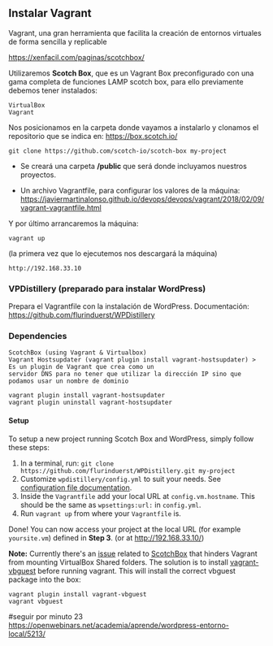 ## Instalar Vagrant
Vagrant, una gran herramienta que facilita la creación de entornos virtuales de forma sencilla y replicable

https://xenfacil.com/paginas/scotchbox/

Utilizaremos <strong>Scotch Box</strong>, que es un Vagrant Box preconfigurado con una gama completa de funciones LAMP scotch box, para ello previamente debemos tener instalados:

	VirtualBox
	Vagrant
      
Nos posicionamos en la carpeta donde vayamos a instalarlo y clonamos el repositorio que se indica en: https://box.scotch.io/

	git clone https://github.com/scotch-io/scotch-box my-project

- Se creará una carpeta <b>/public </b> que será donde incluyamos nuestros proyectos.

- Un archivo Vagrantfile, para configurar los valores de la máquina: https://javiermartinalonso.github.io/devops/devops/vagrant/2018/02/09/vagrant-vagrantfile.html


Y por último arrancaremos la máquina:

	vagrant up
	
(la primera vez que lo ejecutemos nos descargará la máquina)

	http://192.168.33.10

### VPDistillery (preparado para instalar WordPress)
Prepara el Vagrantfile con la instalación de WordPress. Documentación: https://github.com/flurinduerst/WPDistillery

### Dependencies

    ScotchBox (using Vagrant & Virtualbox)
    Vagrant Hostsupdater (vagrant plugin install vagrant-hostsupdater) > Es un plugin de Vagrant que crea como un 
    servidor DNS para no tener que utilizar la dirección IP sino que podamos usar un nombre de dominio
    
    vagrant plugin install vagrant-hostsupdater
    vagrant plugin uninstall vagrant-hostsupdater


#### Setup

To setup a new project running Scotch Box and WordPress, simply follow these steps:

1. In a terminal, run: `git clone https://github.com/flurinduerst/WPDistillery.git my-project`
2. Customize `wpdistillery/config.yml` to suit your needs. See [configuration file documentation](README_CONFIG.md).
3. Inside the `Vagrantfile` add your local URL at `config.vm.hostname`. This should be the same as `wpsettings:url:` in `config.yml`.
4. Run `vagrant up` from where your `Vagrantfile` is.

Done! You can now access your project at the local URL (for example `yoursite.vm`) defined in **Step 3**. (or at http://192.168.33.10/)

**Note:** Currently there's an [issue](https://github.com/scotch-io/scotch-box/issues/296) related to [ScotchBox](https://github.com/scotch-io/scotch-box) that hinders Vagrant from mounting VirtualBox Shared folders. The solution is to install [vagrant-vbguest](https://github.com/dotless-de/vagrant-vbguest) before running vagrant. This will install the correct vbguest package into the box:

```
vagrant plugin install vagrant-vbguest
vagrant vbguest
```
#seguir por minuto 23 https://openwebinars.net/academia/aprende/wordpress-entorno-local/5213/
